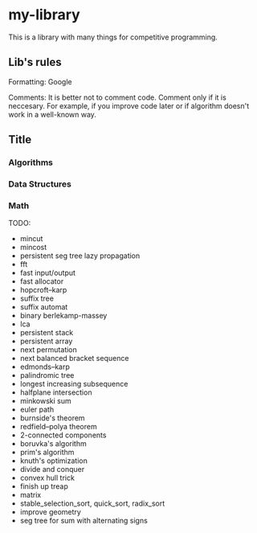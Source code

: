 # my-library
This is a library with many things for competitive programming.

## Lib's rules

Formatting: Google

Comments: It is better not to comment code. Comment only if it is neccesary. For example, if you improve code later or if algorithm doesn't work in a well-known way.

## Title

### Algorithms

### Data Structures

### Math

TODO:
* mincut
* mincost
* persistent seg tree lazy propagation
* fft
* fast input/output
* fast allocator
* hopcroft–karp
* suffix tree
* suffix automat
* binary berlekamp-massey
* lca
* persistent stack
* persistent array
* next permutation
* next balanced bracket sequence
* edmonds–karp
* palindromic tree
* longest increasing subsequence
* halfplane intersection
* minkowski sum
* euler path
* burnside's theorem
* redfield–polya theorem
* 2-connected components
* boruvka's algorithm
* prim's algorithm
* knuth's optimization
* divide and conquer
* convex hull trick
* finish up treap
* matrix
* stable_selection_sort, quick_sort, radix_sort
* improve geometry
* seg tree for sum with alternating signs